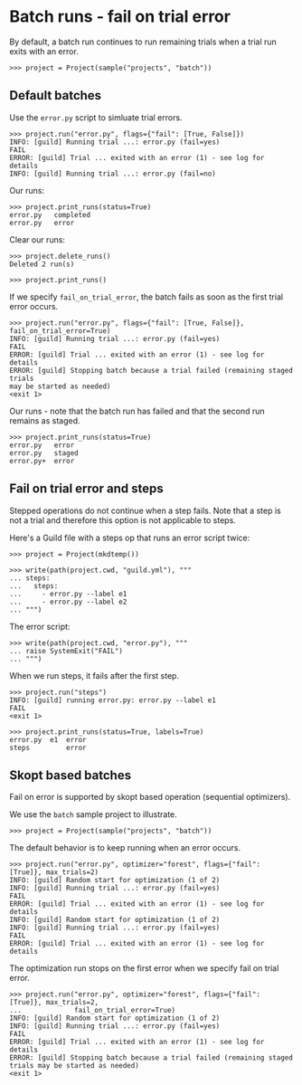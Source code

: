 # Batch runs - fail on trial error

By default, a batch run continues to run remaining trials when a trial
run exits with an error.

    >>> project = Project(sample("projects", "batch"))

## Default batches

Use the `error.py` script to simluate trial errors.

    >>> project.run("error.py", flags={"fail": [True, False]})
    INFO: [guild] Running trial ...: error.py (fail=yes)
    FAIL
    ERROR: [guild] Trial ... exited with an error (1) - see log for details
    INFO: [guild] Running trial ...: error.py (fail=no)

Our runs:

    >>> project.print_runs(status=True)
    error.py   completed
    error.py   error

Clear our runs:

    >>> project.delete_runs()
    Deleted 2 run(s)

    >>> project.print_runs()

If we specify `fail_on_trial_error`, the batch fails as soon as the
first trial error occurs.

    >>> project.run("error.py", flags={"fail": [True, False]}, fail_on_trial_error=True)
    INFO: [guild] Running trial ...: error.py (fail=yes)
    FAIL
    ERROR: [guild] Trial ... exited with an error (1) - see log for details
    ERROR: [guild] Stopping batch because a trial failed (remaining staged trials
    may be started as needed)
    <exit 1>

Our runs - note that the batch run has failed and that the second run
remains as staged.

    >>> project.print_runs(status=True)
    error.py   error
    error.py   staged
    error.py+  error

## Fail on trial error and steps

Stepped operations do not continue when a step fails. Note that a step
is not a trial and therefore this option is not applicable to steps.

Here's a Guild file with a steps op that runs an error script twice:

    >>> project = Project(mkdtemp())

    >>> write(path(project.cwd, "guild.yml"), """
    ... steps:
    ...   steps:
    ...     - error.py --label e1
    ...     - error.py --label e2
    ... """)

The error script:

    >>> write(path(project.cwd, "error.py"), """
    ... raise SystemExit("FAIL")
    ... """)

When we run steps, it fails after the first step.

    >>> project.run("steps")
    INFO: [guild] running error.py: error.py --label e1
    FAIL
    <exit 1>

    >>> project.print_runs(status=True, labels=True)
    error.py  e1  error
    steps         error

## Skopt based batches

Fail on error is supported by skopt based operation (sequential optimizers).

We use the `batch` sample project to illustrate.

    >>> project = Project(sample("projects", "batch"))

The default behavior is to keep running when an error occurs.

    >>> project.run("error.py", optimizer="forest", flags={"fail": [True]}, max_trials=2)
    INFO: [guild] Random start for optimization (1 of 2)
    INFO: [guild] Running trial ...: error.py (fail=yes)
    FAIL
    ERROR: [guild] Trial ... exited with an error (1) - see log for details
    INFO: [guild] Random start for optimization (1 of 2)
    INFO: [guild] Running trial ...: error.py (fail=yes)
    FAIL
    ERROR: [guild] Trial ... exited with an error (1) - see log for details

The optimization run stops on the first error when we specify fail on trial error.

    >>> project.run("error.py", optimizer="forest", flags={"fail": [True]}, max_trials=2,
    ...             fail_on_trial_error=True)
    INFO: [guild] Random start for optimization (1 of 2)
    INFO: [guild] Running trial ...: error.py (fail=yes)
    FAIL
    ERROR: [guild] Trial ... exited with an error (1) - see log for details
    ERROR: [guild] Stopping batch because a trial failed (remaining staged
    trials may be started as needed)
    <exit 1>
